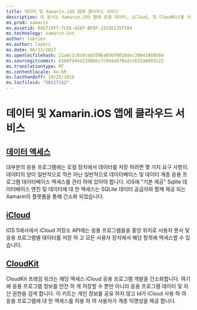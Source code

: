 ```yaml
---
title: 데이터 및 Xamarin.iOS 앱에 클라우드 서비스
description: 이 문서는 Xamarin.iOS 앱에 로컬 데이터, iCloud, 및 CloudKit을 사용 하 여 작동 하는 방법에 설명 하는 지침에 연결 합니다.
ms.prod: xamarin
ms.assetid: 945719F7-7CE6-4207-BF0F-23195125FC84
ms.technology: xamarin-ios
author: lobrien
ms.author: laobri
ms.date: 06/13/2017
ms.openlocfilehash: 21a6c1c0c0ceb5596a056f0818dec39041808504
ms.sourcegitcommit: e268fd44422d0bbc7c944a678e2cc633a0493122
ms.translationtype: MT
ms.contentlocale: ko-KR
ms.lasthandoff: 10/25/2018
ms.locfileid: "50117152"
---
```

# <a name="data-and-cloud-services-in-xamarinios-apps"></a>데이터 및 Xamarin.iOS 앱에 클라우드 서비스

##  <a name="data-accessiosdata-clouddataindexmd"></a>[데이터 액세스](~/ios/data-cloud/data/index.md)

대부분의 응용 프로그램에는 로컬 장치에서 데이터를 저장 하려면 몇 가지 요구 사항이. 데이터의 양이 일반적으로 작은 아닌 일반적으로 데이터베이스 및 데이터 계층 응용 프로그램 데이터베이스 액세스를 관리 하에 있어야 합니다. iOS에 "기본 제공" Sqlite 데이터베이스 엔진 및 데이터에 대 한 액세스는 SQLite 데이터 공급자와 함께 제공 되는 Xamarin의 플랫폼을 통해 간소화 되었습니다.

##  <a name="icloudiosdata-cloudintroduction-to-icloudmd"></a>[iCloud](~/ios/data-cloud/introduction-to-icloud.md)

IOS 5에서에서 iCloud 저장소 API에는 응용 프로그램을을 중앙 위치로 사용자 문서 및 응용 프로그램별 데이터를 저장 하 고 모든 사용자 장치에서 해당 항목에 액세스할 수 있습니다.

##  <a name="cloudkitiosdata-cloudintro-to-cloudkitmd"></a>[CloudKit](~/ios/data-cloud/intro-to-cloudkit.md)

CloudKit 프레임 워크는 해당 액세스 iCloud 응용 프로그램 개발을 간소화합니다. 여기에 응용 프로그램 정보를 안전 하 게 저장할 수 뿐만 아니라 응용 프로그램 데이터 및 자산 권한을 검색 합니다. 이 키트는 개인 정보를 공유 하지 않고 Id가 iCloud 사용 하 여 응용 프로그램에 대 한 액세스를 허용 하 여 사용자가 계층 익명성을 제공 합니다.